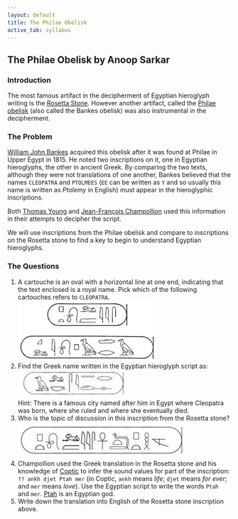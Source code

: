 ```yaml
---
layout: default
title: The Philae Obelisk
active_tab: syllabus
---
```


## The Philae Obelisk <span class="text-muted">by Anoop Sarkar</span>

### Introduction

The most famous artifact in the decipherment of Egyptian hieroglyph
writing is the [Rosetta Stone](http://en.wikipedia.org/wiki/Rosetta_Stone).  However
another artifact, called the [Philae obelisk](http://en.wikipedia.org/wiki/Philae_obelisk) (also called
the Bankes obelisk) was also instrumental in the decipherment.

### The Problem

[William John Bankes](http://en.wikipedia.org/wiki/William_John_Bankes)
acquired this obelisk after it was found at Philae in Upper Egypt
in 1815.  He noted two inscriptions on it, one in Egyptian hieroglyphs,
the other in ancient Greek. By comparing the two texts, although
they were not translations of one another, Bankes believed that the
names `CLEOPATRA` and `PTOLMEES` (`EE` can be written as `Y` and so usually this name is written as _Ptolemy_ in English)
must appear in the hieroglyphic inscriptions.

Both [Thomas Young](http://en.wikipedia.org/wiki/Thomas_Young_%28scientist%29)
and [Jean-François Champollion](http://en.wikipedia.org/wiki/Jean-Fran%C3%A7ois_Champollion)
used this information in their attempts to decipher the script. 

We will use inscriptions from the Philae obelisk and compare to inscriptions on the Rosetta
stone to find a key to begin to understand Egyptian hieroglyphs.

### The Questions

1. A cartouche is an oval with a horizontal
line at one end, indicating that the text enclosed is a royal name. Pick which of the following cartouches refers to `CLEOPATRA`. <br/>
![Philae obelisk inscription](../img/philae1.png 'Philae obelisk inscription')
1. Find the Greek name written in the Egyptian hieroglyph script as:<br/>
![Mystery glyph](../img/philae2.png 'Mystery glyph')
<br/>Hint: There is a famous city named after him in Egypt where Cleopatra was born, where she ruled and where she eventually died.<br/>
1. Who is the topic of discussion in this inscription from the Rosetta stone?<br/>
![Rosetta stone inscription](../img/rosetta1.png 'Rosetta stone inscription')
1. Champollion used the Greek translation in the Rosetta stone and his knowledge of [Coptic](http://en.wikipedia.org/wiki/Coptic_language) to infer
   the sound values for part of the inscription:
   `?? ankh djet Ptah mer` (in Coptic, `ankh` means _life_; `djet` means
   _for ever_; and `mer` means _love_). Use the Egyptian
   script to write the words `Ptah` and `mer`. [Ptah](http://en.wikipedia.org/wiki/Ptah) is an Egyptian god.
1. Write down the translation into English of the Rosetta stone inscription above.
